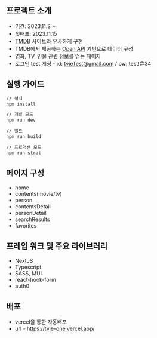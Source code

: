 ## 프로젝트 소개

- 기간: 2023.11.2 ~
- 첫배포: 2023.11.15
- [TMDB](https://www.themoviedb.org/) 사이트와 유사하게 구현
- TMDB에서 제공하는 [Open API](https://developer.themoviedb.org/reference/intro/getting-started) 기반으로 데이터 구성
- 영화, TV, 인물 관련 정보를 얻는 페이지
- 로그인 test 계정 - id: tvieTest@gmail.com / pw: test!@34

## 실행 가이드

```bash
// 설치
npm install

// 개발 모드
npm run dev

// 빌드
npm run build

// 프로덕션 모드
npm run strat
```

## 페이지 구성

- home
- contents(movie/tv)
- person
- contentsDetail
- personDetail
- searchResults
- favorites

## 프레임 워크 및 주요 라이브러리

- NextJS
- Typescript
- SASS, MUI
- react-hook-form
- auth0

## 배포

- vercel을 통한 자동배포
- url - https://tvie-one.vercel.app/
